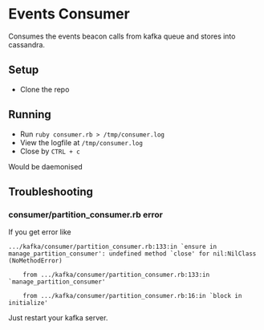 # Events Consumer #

Consumes the events beacon calls from kafka queue and stores into cassandra.

## Setup ##

- Clone the repo


## Running ##

- Run `ruby consumer.rb > /tmp/consumer.log`
- View the logfile at `/tmp/consumer.log`
- Close by `CTRL + c`

Would be daemonised

## Troubleshooting ##

### consumer/partition_consumer.rb error ###

If you get error like

```
.../kafka/consumer/partition_consumer.rb:133:in `ensure in manage_partition_consumer': undefined method `close' for nil:NilClass (NoMethodError)

	from .../kafka/consumer/partition_consumer.rb:133:in `manage_partition_consumer'

	from .../kafka/consumer/partition_consumer.rb:16:in `block in initialize'

```

Just restart your kafka server.
